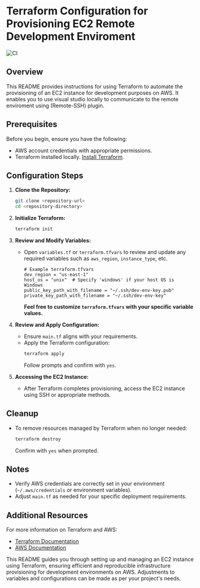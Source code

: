 
# Terraform Configuration for Provisioning EC2 Remote Development Enviroment

![CI](https://github.com/abdulmuhd-dev/remote-dev-env/workflows/validate.yaml/badge.svg)

## Overview
This README provides instructions for using Terraform to automate the provisioning of an EC2 instance for development purposes on AWS.
It enables you to use visual studio locally to communicate to the remote enviroment using (Remote-SSH) plugin.

## Prerequisites
Before you begin, ensure you have the following:
- AWS account credentials with appropriate permissions.
- Terraform installed locally. [Install Terraform](https://learn.hashicorp.com/tutorials/terraform/install-cli).

## Configuration Steps
1. **Clone the Repository:**
   ```bash
   git clone <repository-url>
   cd <repository-directory>
   ```

2. **Initialize Terraform:**
   ```bash
   terraform init
   ```

3. **Review and Modify Variables:**
   - Open `variables.tf` or `terraform.tfvars` to review and update any required variables such as `aws_region`, `instance_type`, etc.
     ```hcl
     # Example terraform.tfvars
     dev_region = "us-east-1"
     host_os = "unix"  # Specify 'windows' if your host OS is Windows
     public_key_path_with_filename = "~/.ssh/dev-env-key.pub"
     private_key_path_with_filename = "~/.ssh/dev-env-key"
     ```
     **Feel free to customize `terraform.tfvars` with your specific variable values.**

4. **Review and Apply Configuration:**
   - Ensure `main.tf` aligns with your requirements.
   - Apply the Terraform configuration:
     ```bash
     terraform apply
     ```
     Follow prompts and confirm with `yes`.

5. **Accessing the EC2 Instance:**
   - After Terraform completes provisioning, access the EC2 instance using SSH or appropriate methods.

## Cleanup
- To remove resources managed by Terraform when no longer needed:
  ```bash
  terraform destroy
  ```
  Confirm with `yes` when prompted.

## Notes
- Verify AWS credentials are correctly set in your environment (`~/.aws/credentials` or environment variables).
- Adjust `main.tf` as needed for your specific deployment requirements.

## Additional Resources
For more information on Terraform and AWS:
- [Terraform Documentation](https://www.terraform.io/docs/index.html)
- [AWS Documentation](https://docs.aws.amazon.com/index.html)

This README guides you through setting up and managing an EC2 instance using Terraform, ensuring efficient and reproducible infrastructure provisioning for development environments on AWS. Adjustments to variables and configurations can be made as per your project's needs.